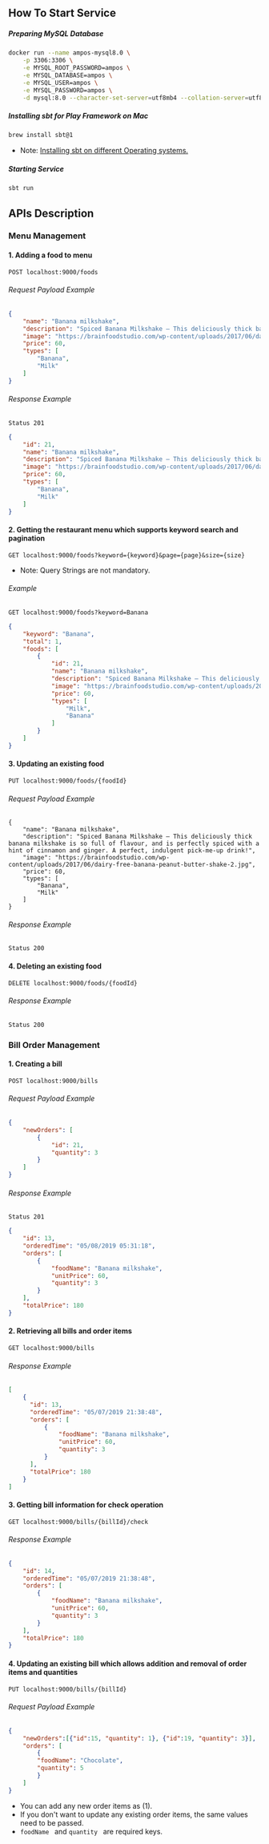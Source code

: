 ## How To Start Service

##### Preparing MySQL Database
```bash
docker run --name ampos-mysql8.0 \
	-p 3306:3306 \
	-e MYSQL_ROOT_PASSWORD=ampos \
    -e MYSQL_DATABASE=ampos \
	-e MYSQL_USER=ampos \
	-e MYSQL_PASSWORD=ampos \
	-d mysql:8.0 --character-set-server=utf8mb4 --collation-server=utf8mb4_unicode_ci
```
##### Installing sbt for Play Framework on Mac
```bash
brew install sbt@1
```
* Note: [Installing sbt on different Operating systems.](https://www.scala-sbt.org/1.0/docs/Setup.html)

##### Starting Service
```bash
sbt run
```

## APIs Description
### Menu Management

#### 1. Adding a food to menu
```
POST localhost:9000/foods
```
###### Request Payload Example
```json
{
    "name": "Banana milkshake",
    "description": "Spiced Banana Milkshake – This deliciously thick banana milkshake is so full of flavour, and is perfectly spiced with a hint of cinnamon and ginger. A perfect, indulgent pick-me-up drink!",
    "image": "https://brainfoodstudio.com/wp-content/uploads/2017/06/dairy-free-banana-peanut-butter-shake-2.jpg",
    "price": 60,
    "types": [
        "Banana",
        "Milk"
    ]
}
```
###### Response Example
```
Status 201
```
```json
{
    "id": 21,
    "name": "Banana milkshake",
    "description": "Spiced Banana Milkshake – This deliciously thick banana milkshake is so full of flavour, and is perfectly spiced with a hint of cinnamon and ginger. A perfect, indulgent pick-me-up drink!",
    "image": "https://brainfoodstudio.com/wp-content/uploads/2017/06/dairy-free-banana-peanut-butter-shake-2.jpg",
    "price": 60,
    "types": [
        "Banana",
        "Milk"
    ]
}
```

#### 2. Getting the restaurant menu which supports keyword search and pagination
```
GET localhost:9000/foods?keyword={keyword}&page={page}&size={size}
```
* Note: Query Strings are not mandatory.

###### Example
```
GET localhost:9000/foods?keyword=Banana
```
```json
{
    "keyword": "Banana",
    "total": 1,
    "foods": [
        {
            "id": 21,
            "name": "Banana milkshake",
            "description": "Spiced Banana Milkshake – This deliciously thick banana milkshake is so full of flavour, and is perfectly spiced with a hint of cinnamon and ginger. A perfect, indulgent pick-me-up drink!",
            "image": "https://brainfoodstudio.com/wp-content/uploads/2017/06/dairy-free-banana-peanut-butter-shake-2.jpg",
            "price": 60,
            "types": [
                "Milk",
                "Banana"
            ]
        }
    ]
}
```
#### 3. Updating an existing food
```
PUT localhost:9000/foods/{foodId}
```
###### Request Payload Example
```
{
    "name": "Banana milkshake",
    "description": "Spiced Banana Milkshake – This deliciously thick banana milkshake is so full of flavour, and is perfectly spiced with a hint of cinnamon and ginger. A perfect, indulgent pick-me-up drink!",
    "image": "https://brainfoodstudio.com/wp-content/uploads/2017/06/dairy-free-banana-peanut-butter-shake-2.jpg",
    "price": 60,
    "types": [
        "Banana",
        "Milk"
    ]
}
```
###### Response Example
```
Status 200
```
#### 4. Deleting an existing food
``` 
DELETE localhost:9000/foods/{foodId}
```
###### Response Example
```
Status 200
```
### Bill Order Management
#### 1. Creating a bill
```
POST localhost:9000/bills
```
###### Request Payload Example
```json
{
    "newOrders": [
        {
            "id": 21,
            "quantity": 3
        }
    ]
}
```
###### Response Example
```
Status 201
```
```json
{
    "id": 13,
    "orderedTime": "05/08/2019 05:31:18",
    "orders": [
        {
            "foodName": "Banana milkshake",
            "unitPrice": 60,
            "quantity": 3
        }
    ],
    "totalPrice": 180
}
```
#### 2. Retrieving all bills and order items
```
GET localhost:9000/bills
```
###### Response Example
```json
[
	{
      "id": 13,
      "orderedTime": "05/07/2019 21:38:48",
      "orders": [
          {
              "foodName": "Banana milkshake",
              "unitPrice": 60,
              "quantity": 3
          }
      ],
      "totalPrice": 180
	}
]
```
#### 3. Getting bill information for check operation
```
GET localhost:9000/bills/{billId}/check
```
###### Response Example

```json
{
    "id": 14,
    "orderedTime": "05/07/2019 21:38:48",
    "orders": [
        {
            "foodName": "Banana milkshake",
            "unitPrice": 60,
            "quantity": 3
        }
    ],
    "totalPrice": 180
}
```

#### 4. Updating an existing bill which allows addition and removal of order items and quantities
```
PUT localhost:9000/bills/{billId}
```
###### Request Payload Example
```json
{
	"newOrders":[{"id":15, "quantity": 1}, {"id":19, "quantity": 3}],
	"orders": [
		{
        "foodName": "Chocolate",
        "quantity": 5
        }
	]
}
```
* You can add any new order items as (1).
* If you don't want to update any existing order items, the same values need to be passed.
* `foodName ` and `quantity ` are required keys.
